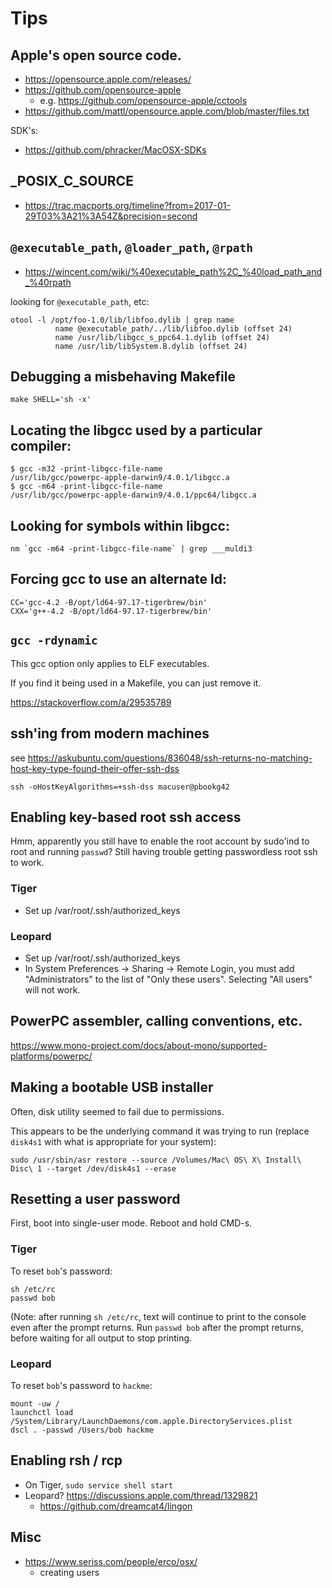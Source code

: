 # Tips


## Apple's open source code.

- https://opensource.apple.com/releases/
- https://github.com/opensource-apple
  - e.g. https://github.com/opensource-apple/cctools
- https://github.com/mattl/opensource.apple.com/blob/master/files.txt

SDK's:
- https://github.com/phracker/MacOSX-SDKs


## _POSIX_C_SOURCE

- https://trac.macports.org/timeline?from=2017-01-29T03%3A21%3A54Z&precision=second


## `@executable_path`, `@loader_path`, `@rpath`

- https://wincent.com/wiki/%40executable_path%2C_%40load_path_and_%40rpath

looking for `@executable_path`, etc:

```
otool -l /opt/foo-1.0/lib/libfoo.dylib | grep name
          name @executable_path/../lib/libfoo.dylib (offset 24)
          name /usr/lib/libgcc_s_ppc64.1.dylib (offset 24)
          name /usr/lib/libSystem.B.dylib (offset 24)
```


## Debugging a misbehaving Makefile

```
make SHELL='sh -x'
```


## Locating the libgcc used by a particular compiler:

```
$ gcc -m32 -print-libgcc-file-name
/usr/lib/gcc/powerpc-apple-darwin9/4.0.1/libgcc.a
$ gcc -m64 -print-libgcc-file-name
/usr/lib/gcc/powerpc-apple-darwin9/4.0.1/ppc64/libgcc.a
```


## Looking for symbols within libgcc:

```
nm `gcc -m64 -print-libgcc-file-name` | grep ___muldi3
```


## Forcing gcc to use an alternate ld:

```
CC='gcc-4.2 -B/opt/ld64-97.17-tigerbrew/bin'
CXX='g++-4.2 -B/opt/ld64-97.17-tigerbrew/bin'
```


## `gcc -rdynamic`

This gcc option only applies to ELF executables.

If you find it being used in a Makefile, you can just remove it.

https://stackoverflow.com/a/29535789


## ssh'ing from modern machines

see https://askubuntu.com/questions/836048/ssh-returns-no-matching-host-key-type-found-their-offer-ssh-dss

```
ssh -oHostKeyAlgorithms=+ssh-dss macuser@pbookg42
```


## Enabling key-based root ssh access

Hmm, apparently you still have to enable the root account by sudo'ind to root and running `passwd`?  Still having trouble getting passwordless root ssh to work.

### Tiger

- Set up /var/root/.ssh/authorized_keys

### Leopard

- Set up /var/root/.ssh/authorized_keys
- In System Preferences -> Sharing -> Remote Login, you must add "Administrators" to the list of "Only these users".  Selecting "All users" will not work.


## PowerPC assembler, calling conventions, etc.

https://www.mono-project.com/docs/about-mono/supported-platforms/powerpc/


## Making a bootable USB installer

Often, disk utility seemed to fail due to permissions.

This appears to be the underlying command it was trying to run (replace `disk4s1` with what is appropriate for your system):

```
sudo /usr/sbin/asr restore --source /Volumes/Mac\ OS\ X\ Install\ Disc\ 1 --target /dev/disk4s1 --erase
```


## Resetting a user password

First, boot into single-user mode.  Reboot and hold CMD-s.

### Tiger

To reset `bob`'s password:

```
sh /etc/rc
passwd bob
```

(Note: after running `sh /etc/rc`, text will continue to print to the console even after the prompt returns.
Run `passwd bob` after the prompt returns, before waiting for all output to stop printing.

### Leopard

To reset `bob`'s password to `hackme`:

```
mount -uw /
launchctl load /System/Library/LaunchDaemons/com.apple.DirectoryServices.plist
dscl . -passwd /Users/bob hackme
```

## Enabling rsh / rcp

- On Tiger, `sudo service shell start`
- Leopard? https://discussions.apple.com/thread/1329821
  - https://github.com/dreamcat4/lingon


## Misc

- https://www.seriss.com/people/erco/osx/
  - creating users


